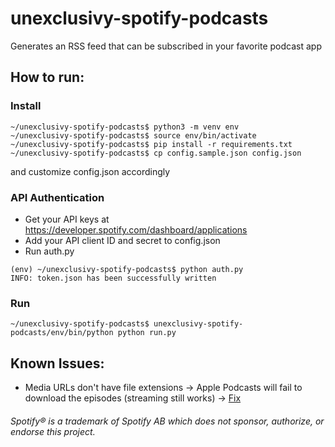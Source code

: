 # unexclusivy-spotify-podcasts
Generates an RSS feed that can be subscribed in your favorite podcast app

How to run:
-----------
### Install
```
~/unexclusivy-spotify-podcasts$ python3 -m venv env
~/unexclusivy-spotify-podcasts$ source env/bin/activate
~/unexclusivy-spotify-podcasts$ pip install -r requirements.txt
~/unexclusivy-spotify-podcasts$ cp config.sample.json config.json
```
and customize config.json accordingly

### API Authentication
- Get your API keys at https://developer.spotify.com/dashboard/applications
- Add your API client ID and secret to config.json
- Run auth.py
```
(env) ~/unexclusivy-spotify-podcasts$ python auth.py 
INFO: token.json has been successfully written
```

### Run
```
~/unexclusivy-spotify-podcasts$ unexclusivy-spotify-podcasts/env/bin/python python run.py
```

Known Issues:
-------------
- Media URLs don't have file extensions ->  Apple Podcasts will fail to download the episodes (streaming still works) -> [Fix](../master/docs/ApplePodcasts_Fix/README.md)

###### _Spotify® is a trademark of Spotify AB which does not sponsor, authorize, or endorse this project._
